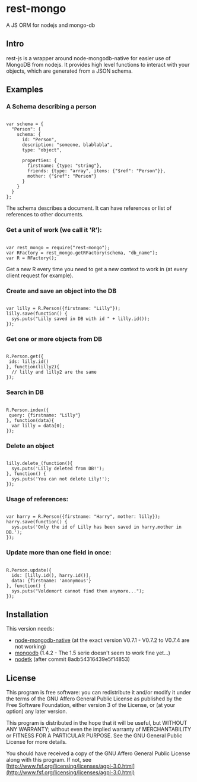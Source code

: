 # rest-mongo
A JS ORM for nodejs and mongo-db

## Intro

rest-js is a wrapper around node-mongodb-native for easier use of MongoDB from nodejs.
It provides high level functions to interact with your objects, which are generated from a JSON schema.

## Examples

### A Schema describing a person
<pre><code>
var schema = {
  "Person": {
    schema: {
      id: "Person",
      description: "someone, blablabla",
      type: "object",
       
      properties: {
        firstname: {type: "string"},
        friends: {type: "array", items: {"$ref": "Person"}},
        mother: {"$ref": "Person"}
      }
    }
  }
};
</code></pre>

The schema describes a document. It can have references or list of references to
other documents.

### Get a unit of work (we call it 'R'):
<pre><code>
var rest_mongo = require("rest-mongo");
var RFactory = rest_mongo.getRFactory(schema, "db_name");
var R = RFactory();
</code></pre>

Get a new R every time you need to get a new context to work in (at every client request for example).

### Create and save an object into the DB
<pre><code>
var lilly = R.Person({firstname: "Lilly"});
lilly.save(function() {
  sys.puts("Lilly saved in DB with id " + lilly.id());
});
</code></pre>

### Get one or more objects from DB
<pre><code>
R.Person.get({
 ids: lilly.id()
}, function(lilly2){
  // lilly and lilly2 are the same
});
</code></pre>

### Search in DB
<pre><code>
R.Person.index({
 query: {firstname: "Lilly"}
}, function(data){
  var lilly = data[0];
});
</code></pre>

### Delete an object
<pre><code>
lilly.delete_(function(){
  sys.puts('Lilly deleted from DB!');
}, function() {
  sys.puts('You can not delete Lily!');
});
</code></pre>

### Usage of references:
<pre><code>
var harry = R.Person({firstname: "Harry", mother: lilly});
harry.save(function() {
  sys.puts('Only the id of Lilly has been saved in harry.mother in DB.');
});
</code></pre>

### Update more than one field in once:
<pre><code>
R.Person.update({
  ids: [lilly.id(), harry.id()], 
  data: {firstname: 'anonymous'}
}, function() {
  sys.puts("Voldemort cannot find them anymore...");
});
</code></pre>


## Installation

This version needs: 

  * [node-mongodb-native](http://github.com/christkv/node-mongodb-native/) (at the exact version V0.7.1 - V0.7.2 to V0.7.4 are not working)
  * [mongodb](http://www.mongodb.org/display/DOCS/Downloads) (1.4.2 - The 1.5 serie doesn't seem to work fine yet...)
  * [nodetk](http://github.com/AF83/nodetk) (after commit 8adb54316439e5f14853)


## License

This program is free software: you can redistribute it and/or modify
it under the terms of the GNU Affero General Public License as published by
the Free Software Foundation, either version 3 of the License, or
(at your option) any later version.

This program is distributed in the hope that it will be useful,
but WITHOUT ANY WARRANTY; without even the implied warranty of
MERCHANTABILITY or FITNESS FOR A PARTICULAR PURPOSE.  See the
GNU General Public License for more details.

You should have received a copy of the GNU Affero General Public License
along with this program.  If not, see [http://www.fsf.org/licensing/licenses/agpl-3.0.html](http://www.fsf.org/licensing/licenses/agpl-3.0.html)

